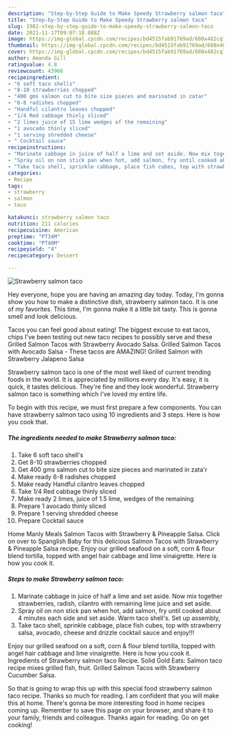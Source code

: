 ```yaml
---
description: "Step-by-Step Guide to Make Speedy Strawberry salmon taco"
title: "Step-by-Step Guide to Make Speedy Strawberry salmon taco"
slug: 1982-step-by-step-guide-to-make-speedy-strawberry-salmon-taco
date: 2021-11-17T09:07:18.888Z
image: https://img-global.cpcdn.com/recipes/bd4515fab91769ad/680x482cq70/strawberry-salmon-taco-recipe-main-photo.jpg
thumbnail: https://img-global.cpcdn.com/recipes/bd4515fab91769ad/680x482cq70/strawberry-salmon-taco-recipe-main-photo.jpg
cover: https://img-global.cpcdn.com/recipes/bd4515fab91769ad/680x482cq70/strawberry-salmon-taco-recipe-main-photo.jpg
author: Amanda Gill
ratingvalue: 4.8
reviewcount: 43966
recipeingredient:
- "6 soft taco shells"
- "8-10 strawberries chopped"
- "400 gms salmon cut to bite size pieces and marinated in zatar"
- "6-8 radishes chopped"
- "Handful cilantro leaves chopped"
- "1/4 Red cabbage thinly sliced"
- "2 limes juice of 15 lime wedges of the remaining"
- "1 avocado thinly sliced"
- "1 serving shredded cheese"
- " Cocktail sauce"
recipeinstructions:
- "Marinate cabbage in juice of half a lime and set aside. Now mix together strawberries, radish, cilantro with remaining lime juice and set aside."
- "Spray oil on non stick pan when hot, add salmon, fry until cooked about 4 minutes each side and set aside. Warm taco shell&#39;s. Set up assembly,"
- "Take taco shell, sprinkle cabbage, place fish cubes, top with strawberry salsa, avocado, cheese and drizzle cocktail sauce and enjoy!!!"
categories:
- Recipe
tags:
- strawberry
- salmon
- taco

katakunci: strawberry salmon taco 
nutrition: 211 calories
recipecuisine: American
preptime: "PT34M"
cooktime: "PT40M"
recipeyield: "4"
recipecategory: Dessert

---
```



![Strawberry salmon taco](https://img-global.cpcdn.com/recipes/bd4515fab91769ad/680x482cq70/strawberry-salmon-taco-recipe-main-photo.jpg)

Hey everyone, hope you are having an amazing day today. Today, I'm gonna show you how to make a distinctive dish, strawberry salmon taco. It is one of my favorites. This time, I'm gonna make it a little bit tasty. This is gonna smell and look delicious.

Tacos you can feel good about eating! The biggest excuse to eat tacos, chips I&#39;ve been testing out new taco recipes to possibly serve and these Grilled Salmon Tacos with Strawberry Avocado Salsa. Grilled Salmon Tacos with Avocado Salsa - These tacos are AMAZING! Grilled Salmon with Strawberry Jalapeno Salsa

Strawberry salmon taco is one of the most well liked of current trending foods in the world. It is appreciated by millions every day. It's easy, it is quick, it tastes delicious. They're fine and they look wonderful. Strawberry salmon taco is something which I've loved my entire life.


To begin with this recipe, we must first prepare a few components. You can have strawberry salmon taco using 10 ingredients and 3 steps. Here is how you cook that.

<!--inarticleads1-->

##### The ingredients needed to make Strawberry salmon taco:

1. Take 6 soft taco shell&#39;s
1. Get 8-10 strawberries chopped
1. Get 400 gms salmon cut to bite size pieces and marinated in zata&#39;r
1. Make ready 6-8 radishes chopped
1. Make ready Handful cilantro leaves chopped
1. Take 1/4 Red cabbage thinly sliced
1. Make ready 2 limes, juice of 1.5 lime, wedges of the remaining
1. Prepare 1 avocado thinly sliced
1. Prepare 1 serving shredded cheese
1. Prepare  Cocktail sauce


Home Manly Meals Salmon Tacos with Strawberry &amp; Pineapple Salsa. Click on over to Spanglish Baby for this delicious Salmon Tacos with Strawberry &amp; Pineapple Salsa recipe. Enjoy our grilled seafood on a soft, corn &amp; flour blend tortilla, topped with angel hair cabbage and lime vinaigrette. Here is how you cook it. 

<!--inarticleads2-->

##### Steps to make Strawberry salmon taco:

1. Marinate cabbage in juice of half a lime and set aside. Now mix together strawberries, radish, cilantro with remaining lime juice and set aside.
1. Spray oil on non stick pan when hot, add salmon, fry until cooked about 4 minutes each side and set aside. Warm taco shell&#39;s. Set up assembly,
1. Take taco shell, sprinkle cabbage, place fish cubes, top with strawberry salsa, avocado, cheese and drizzle cocktail sauce and enjoy!!!


Enjoy our grilled seafood on a soft, corn &amp; flour blend tortilla, topped with angel hair cabbage and lime vinaigrette. Here is how you cook it. Ingredients of Strawberry salmon taco Recipe. Solid Gold Eats: Salmon taco recipe mixes grilled fish, fruit. Grilled Salmon Tacos with Strawberry Cucumber Salsa. 

So that is going to wrap this up with this special food strawberry salmon taco recipe. Thanks so much for reading. I am confident that you will make this at home. There's gonna be more interesting food in home recipes coming up. Remember to save this page on your browser, and share it to your family, friends and colleague. Thanks again for reading. Go on get cooking!
